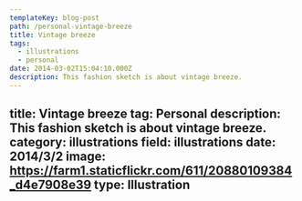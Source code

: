 ```yaml
---
templateKey: blog-post
path: /personal-vintage-breeze
title: Vintage breeze
tags:
  - illustrations
  - personal
date: 2014-03-02T15:04:10.000Z
description: This fashion sketch is about vintage breeze.
---
```


title: Vintage breeze
tag: Personal
description: This fashion sketch is about vintage breeze.
category: illustrations
field: illustrations
date: 2014/3/2
image: https://farm1.staticflickr.com/611/20880109384_d4e7908e39
type: Illustration
---
